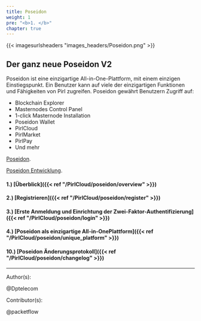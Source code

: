```yaml
---
title: Poseidon
weight: 1
pre: "<b>1. </b>"
chapter: true
---
```


{{< imagesurlsheaders "images_headers/Poseidon.png"  >}}

## Der ganz neue Poseidon V2

Poseidon ist eine einzigartige All-in-One-Plattform,
mit einem einzigen Einstiegspunkt.
Ein Benutzer kann auf viele der einzigartigen Funktionen und Fähigkeiten von Pirl zugreifen.
Poseidon gewährt Benutzern Zugriff auf:

+ Blockchain Explorer  
+ Masternodes Control Panel  
+ 1-click Masternode Installation  
+ Poseidon Wallet
+ PirlCloud  
+ PirlMarket  
+ PirlPay
+ Und mehr

[Poseidon](https://poseidon.pirl.io "Poseidon").

[Poseidon Entwicklung](https://devexplorer.pirl.io/home "Poseidon Entwicklung").

#### 1.) [Überblick]({{< ref "/PirlCloud/poseidon/overview" >}})

#### 2.) [Registrieren]({{< ref "/PirlCloud/poseidon/register" >}})

#### 3.) [Erste Anmeldung und Einrichtung der Zwei-Faktor-Authentifizierung]({{< ref "/PirlCloud/poseidon/login" >}})

#### 4.) [Poseidon als einzigartige All-in-OnePlattform]({{< ref "/PirlCloud/poseidon/unique_platform" >}})

#### 10.) [Poseidon Änderungsprotokoll]({{< ref "/PirlCloud/poseidon/changelog" >}})

---
Author(s):

@Dptelecom

Contributor(s):

@packetflow
